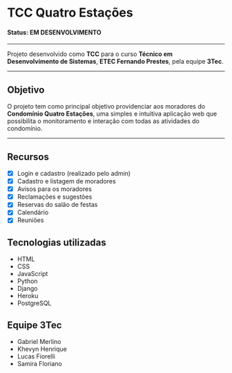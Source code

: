 
# TCC Quatro Estações

#### Status: **EM DESENVOLVIMENTO**

---

Projeto desenvolvido como **TCC** para o curso **Técnico em Desenvolvimento de Sistemas**, **ETEC Fernando Prestes**, pela equipe **3Tec**.

---

## Objetivo

O projeto tem como principal objetivo providenciar aos moradores do **Condomínio Quatro Estações**, uma simples e intuitiva aplicação web que possibilita o monitoramento e interação com todas as atividades do condomínio.  

---

## Recursos

- [x] Login e cadastro (realizado pelo admin)
- [x] Cadastro e listagem de moradores
- [x] Avisos para os moradores
- [x] Reclamações e sugestões
- [x] Reservas do salão de festas
- [x] Calendário
- [x] Reuniões

## Tecnologias utilizadas

- HTML
- CSS
- JavaScript
- Python
- Django
- Heroku
- PostgreSQL

## Equipe 3Tec

- Gabriel Merlino
- Khevyn Henrique
- Lucas Fiorelli
- Samira Floriano